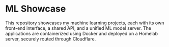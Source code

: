 # ML Showcase

This repository showcases my machine learning projects, each with its own front-end interface, a shared API, and a unified ML model server. The applications are containerized using Docker and deployed on a Homelab server, securely routed through Cloudflare.
